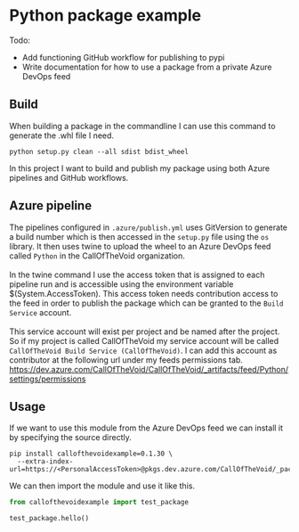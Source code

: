 # Python package example
Todo:
- Add functioning GitHub workflow for publishing to pypi
- Write documentation for how to use a package from a private Azure DevOps feed
## Build
When building a package in the commandline I can use this command to generate the .whl file I need.
``` shell
python setup.py clean --all sdist bdist_wheel
```
In this project I want to build and publish my package using both Azure pipelines and GitHub workflows.
## Azure pipeline 
The pipelines configured in `.azure/publish.yml` uses GitVersion to generate a build number which is then accessed in the `setup.py` file using the `os` library.
It then uses twine to upload the wheel to an Azure DevOps feed called `Python` in the CallOfTheVoid organization.
<br/><br/>
In the twine command I use the access token that is assigned to each pipeline run and is accessible using the environment variable $(System.AccessToken). 
This access token needs contribution access to the feed in order to publish the package which can be granted to the `Build Service` account.
<br/><br/>
This service account will exist per project and be named after the project. So if my project is called CallOfTheVoid my service account will be called `CallOfTheVoid Build Service (CallOfTheVoid)`.
I can add this account as contributor at the following url under my feeds permissions tab.
<br/>
https://dev.azure.com/CallOfTheVoid/CallOfTheVoid/_artifacts/feed/Python/settings/permissions
## Usage
If we want to use this module from the Azure DevOps feed we can install it by specifying the source directly.
``` shell
pip install callofthevoidexample=0.1.30 \
  --extra-index-url=https://<PersonalAccessToken>@pkgs.dev.azure.com/CallOfTheVoid/_packaging/Python/pypi/simple/
```
We can then import the module and use it like this.
``` python
from callofthevoidexample import test_package

test_package.hello()
```
